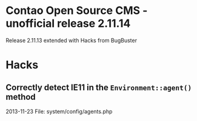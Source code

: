 # Contao Open Source CMS - unofficial release 2.11.14

Release 2.11.13 extended with Hacks from BugBuster

# Hacks

## Correctly detect IE11 in the `Environment::agent()` method
 2013-11-23
 File: system/config/agents.php 






